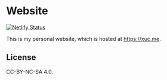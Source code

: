 # Website

[![Netlify Status](https://api.netlify.com/api/v1/badges/ef179b99-dc2e-4658-9246-90abff95d913/deploy-status)](https://app.netlify.com/sites/xuc/deploys)

This is my personal website, which is hosted at <https://xuc.me>.

## License

CC-BY-NC-SA 4.0.
